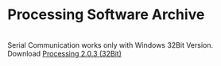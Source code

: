 # Processing Software Archive
<br>
Serial Communication works only with Windows 32Bit Version.
<br>
Download <a href="http://download.processing.org/processing-2.0.3-windows32.zip">Processing 2.0.3 (32Bit)</a>